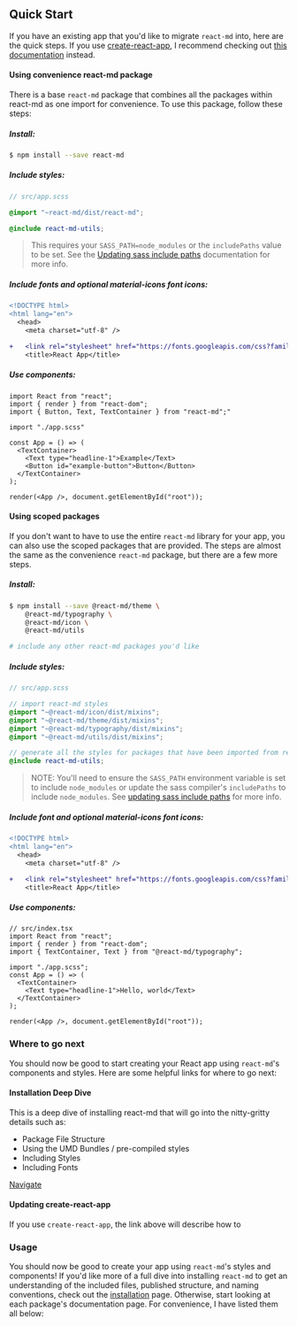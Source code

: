 ## Quick Start

If you have an existing app that you'd like to migrate `react-md` into, here are
the quick steps. If you use [create-react-app], I recommend checking out
[this documentation](/getting-started/updating-create-react-app) instead.

#### Using convenience react-md package

There is a base `react-md` package that combines all the packages within
react-md as one import for convenience. To use this package, follow these steps:

##### Install:

```sh
$ npm install --save react-md
```

##### Include styles:

```scss
// src/app.scss

@import "~react-md/dist/react-md";

@include react-md-utils;
```

> This requires your `SASS_PATH=node_modules` or the `includePaths` value to be
> set. See the
> [Updating sass include paths](/getting-started/installation#updating-sass-include-paths)
> documentation for more info.

##### Include fonts and optional material-icons font icons:

```diff
<!DOCTYPE html>
<html lang="en">
  <head>
    <meta charset="utf-8" />

+   <link rel="stylesheet" href="https://fonts.googleapis.com/css?family=Roboto:300,400,500,700|Material+Icons">
    <title>React App</title>
```

##### Use components:

```tsx
import React from "react";
import { render } from "react-dom";
import { Button, Text, TextContainer } from "react-md";"

import "./app.scss"

const App = () => (
  <TextContainer>
    <Text type="headline-1">Example</Text>
    <Button id="example-button">Button</Button>
  </TextContainer>
);

render(<App />, document.getElementById("root"));
```

#### Using scoped packages

If you don't want to have to use the entire `react-md` library for your app, you
can also use the scoped packages that are provided. The steps are almost the
same as the convenience `react-md` package, but there are a few more steps.

##### Install:

```sh
$ npm install --save @react-md/theme \
    @react-md/typography \
    @react-md/icon \
    @react-md/utils

# include any other react-md packages you'd like
```

##### Include styles:

```scss
// src/app.scss

// import react-md styles
@import "~@react-md/icon/dist/mixins";
@import "~@react-md/theme/dist/mixins";
@import "~@react-md/typography/dist/mixins";
@import "~@react-md/utils/dist/mixins";

// generate all the styles for packages that have been imported from react-md
@include react-md-utils;
```

> NOTE: You'll need to ensure the `SASS_PATH` environment variable is set to
> include `node_modules` or update the sass compiler's `includePaths` to include
> `node_modules`. See
> [updating sass include paths](/getting-started/installation#updating-sass-include-paths)
> for more info.

##### Include font and optional material-icons font icons:

```diff
<!DOCTYPE html>
<html lang="en">
  <head>
    <meta charset="utf-8" />

+   <link rel="stylesheet" href="https://fonts.googleapis.com/css?family=Roboto:300,400,500,700|Material+Icons">
    <title>React App</title>
```

##### Use components:

```tsx
// src/index.tsx
import React from "react";
import { render } from "react-dom";
import { TextContainer, Text } from "@react-md/typography";

import "./app.scss";
const App = () => (
  <TextContainer>
    <Text type="headline-1">Hello, world</Text>
  </TextContainer>
);

render(<App />, document.getElementById("root"));
```

### Where to go next

You should now be good to start creating your React app using `react-md`'s
components and styles. Here are some helpful links for where to go next:

#### Installation Deep Dive

This is a deep dive of installing react-md that will go into the nitty-gritty
details such as:

- Package File Structure
- Using the UMD Bundles / pre-compiled styles
- Including Styles
- Including Fonts

[Navigate](installation)

#### Updating create-react-app

If you use `create-react-app`, the link above will describe how to

### Usage

You should now be good to create your app using `react-md`'s styles and
components! If you'd like more of a full dive into installing `react-md` to get
an understanding of the included files, published structure, and naming
conventions, check out the [installation](/getting-started/installation) page.
Otherwise, start looking at each package's documentation page. For convenience,
I have listed them all below:

[create-react-app]: https://github.com/facebook/create-react-app
[yarn]: https://yarnpkg.com
[typescript]: https://www.typescriptlang.org
